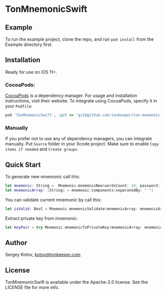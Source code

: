 # TonMnemonicSwift

## Example
To run the example project, clone the repo, and run `pod install` from the Example directory first.

## Installation
Ready for use on iOS 11+.

### CocoaPods:
[CocoaPods](https://cocoapods.org) is a dependency manager. For usage and installation instructions, visit their website. To integrate using CocoaPods, specify it in your `Podfile`:

```ruby
pod 'TonMnemonicSwift', :git => 'git@github.com:tonkeeper/ton-mnemonic-swift.git', :branch => 'main'
```

### Manually
If you prefer not to use any of dependency managers, you can integrate manually. Put `Source` folder in your Xcode project. Make sure to enable `Copy items if needed` and `Create groups`.

## Quick Start

To generate new mnemonic call this:
```swift
let mnemonic: String =  Mnemonic.mnemonicNew(wordsCount: 24, password: "")
let mnemonicArray: [String] = mnemonic.components(separatedBy: " ")
```

You can validate current mnemonic by call this:
```swift
let isValid: Bool = Mnemonic.mnemonicValidate(mnemonicArray: mnemonicArray, password: "")
```

Extract private key from mnemonic:
```swift
let keyPair = try Mnemonic.mnemonicToPrivateKey(mnemonicArray: mnemonicArray, password: "") 
```

## Author
Sergey Kotov, kotov@tonkeeper.com

## License
TonMnemonicSwift is available under the Apache-2.0 license. See the LICENSE file for more info.
